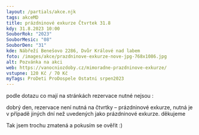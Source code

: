 ```yaml
---
layout: /partials/akce.njk
tags: akceMD
title: prázdninové exkurze Čtvrtek 31.8
kdy: 31.8.2023 10:00
SouborRok: "2023"
SouborMesic: "08"
SouborDen: "31"
kde: Nábřeží Benešovo 2286, Dvůr Králové nad labem
foto: /images/akce/prazdninove-exkurze-nove-jpg-768x1086.jpg
alt: Pozvánka na akci
web: https://vanocniozdoby.cz/mimoradne-prazdninove-exkurze/
vstupne: 120 Kč / 70 Kč
myTags: ProDeti ProDospele Ostatni srpen2023
---
```

p﻿odle dotazu co mají na stránkách rezervace nutné nejsou : <!--StartFragment-->

dobrý den, rezervace není nutná na čtvrtky – prázdninové exkurze, nutná je v případě jiných dní než uvedených jako prázdninové exkurze. děkujeme



T﻿ak jsem trochu zmatená a pokusím se ověřit :)

<!--EndFragment-->